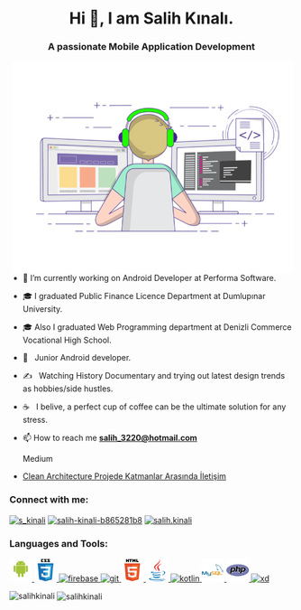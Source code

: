 <h1 align="center">Hi 👋, I am Salih Kınalı.</h1>
<h3 align="center">A passionate Mobile Application Development</h3>
<img align="right" alt="GIF" src="https://raw.githubusercontent.com/devSouvik/devSouvik/master/gif3.gif" width="500"/>


- 🔭 I’m currently working on Android Developer at Performa Software.
- 🎓 I graduated Public Finance Licence Department at Dumlupınar University.
- 🎓 Also I graduated Web Programming department at Denizli Commerce Vocational High School.
- 💼 &nbsp; Junior Android developer.
- ✍️ &nbsp; Watching History Documentary and trying out latest design trends as hobbies/side hustles.
- ☕ &nbsp; I belive, a perfect cup of coffee can be the ultimate solution for any stress. 

- 📫 How to reach me **salih_3220@hotmail.com**

   Medium
 - <a href="https://salihkinali.medium.com/clean-architecture-projede-katmanlar-aras%C4%B1nda-i%CC%87leti%C5%9Fim-898e4203d8ad" target="blank">Clean Architecture Projede Katmanlar Arasında İletişim</a>

<h3 align="left">Connect with me:</h3>
<p align="left">
<a href="https://twitter.com/s_kinali" target="blank"><img align="center" src="https://raw.githubusercontent.com/rahuldkjain/github-profile-readme-generator/master/src/images/icons/Social/twitter.svg" alt="s_kinali" height="30" width="40" /></a>
<a href="https://linkedin.com/in/salih-kinali-b865281b8" target="blank"><img align="center" src="https://raw.githubusercontent.com/rahuldkjain/github-profile-readme-generator/master/src/images/icons/Social/linked-in-alt.svg" alt="salih-kinali-b865281b8" height="30" width="40" /></a>
<a href="https://instagram.com/salih.kinali" target="blank"><img align="center" src="https://raw.githubusercontent.com/rahuldkjain/github-profile-readme-generator/master/src/images/icons/Social/instagram.svg" alt="salih.kinali" height="30" width="40" /></a>
</p>
<h3 align="left">Languages and Tools:</h3>
<p align="left"> <a href="https://developer.android.com" target="_blank" rel="noreferrer"> <img src="https://raw.githubusercontent.com/devicons/devicon/master/icons/android/android-original-wordmark.svg" alt="android" width="40" height="40"/> </a> <a href="https://www.w3schools.com/css/" target="_blank" rel="noreferrer"> <img src="https://raw.githubusercontent.com/devicons/devicon/master/icons/css3/css3-original-wordmark.svg" alt="css3" width="40" height="40"/> </a> <a href="https://firebase.google.com/" target="_blank" rel="noreferrer"> <img src="https://www.vectorlogo.zone/logos/firebase/firebase-icon.svg" alt="firebase" width="40" height="40"/> </a> <a href="https://git-scm.com/" target="_blank" rel="noreferrer"> <img src="https://www.vectorlogo.zone/logos/git-scm/git-scm-icon.svg" alt="git" width="40" height="40"/> </a> <a href="https://www.w3.org/html/" target="_blank" rel="noreferrer"> <img src="https://raw.githubusercontent.com/devicons/devicon/master/icons/html5/html5-original-wordmark.svg" alt="html5" width="40" height="40"/> </a> <a href="https://www.java.com" target="_blank" rel="noreferrer"> <img src="https://raw.githubusercontent.com/devicons/devicon/master/icons/java/java-original.svg" alt="java" width="40" height="40"/> </a> <a href="https://kotlinlang.org" target="_blank" rel="noreferrer"> <img src="https://www.vectorlogo.zone/logos/kotlinlang/kotlinlang-icon.svg" alt="kotlin" width="40" height="40"/> </a> <a href="https://www.mysql.com/" target="_blank" rel="noreferrer"> <img src="https://raw.githubusercontent.com/devicons/devicon/master/icons/mysql/mysql-original-wordmark.svg" alt="mysql" width="40" height="40"/> </a> <a href="https://www.php.net" target="_blank" rel="noreferrer"> <img src="https://raw.githubusercontent.com/devicons/devicon/master/icons/php/php-original.svg" alt="php" width="40" height="40"/> </a> <a href="https://www.adobe.com/products/xd.html" target="_blank" rel="noreferrer"> <img src="https://cdn.worldvectorlogo.com/logos/adobe-xd.svg" alt="xd" width="40" height="40"/> </a> </p>

<p><img align="left" src="https://github-readme-stats.vercel.app/api/top-langs?username=salihkinali&show_icons=true&locale=en&layout=compact" alt="salihkinali" /></p>

<p>&nbsp;<img align="center" src="https://github-readme-stats.vercel.app/api?username=salihkinali&show_icons=true&locale=en" alt="salihkinali" /></p>
